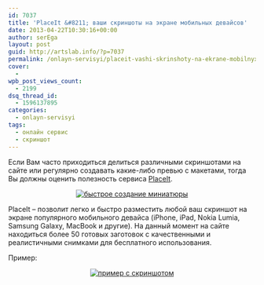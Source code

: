 ```yaml
---
id: 7037
title: 'PlaceIt &#8211; ваши скриншоты на экране мобильных девайсов'
date: 2013-04-22T10:30:16+00:00
author: serEga
layout: post
guid: http://artslab.info/?p=7037
permalink: /onlayn-servisyi/placeit-vashi-skrinshoty-na-ekrane-mobilnyx-devajsov/
cover:
  -
wpb_post_views_count:
  - 2199
dsq_thread_id:
  - 1596137895
categories:
  - onlayn-servisyi
tags:
  - онлайн сервис
  - скриншот
---
```

Если Вам часто приходиться делиться различными скриншотами на сайте или регулярно создавать какие-либо превью с макетами, тогда Вы должны оценить полезность сервиса <a href="http://placeit.breezi.com/" target="_blank">PlaceIt</a>.

<center>
  <a href="http://googledrive.com/host/0B9lHVSSSdxdxd0hjdUdmRzY3Tjg/placeit_foto.jpg"><img src="http://googledrive.com/host/0B9lHVSSSdxdxd0hjdUdmRzY3Tjg/placeit_foto-300x170.jpg" alt="быстрое создание миниатюры" class="aligncenter size-medium wp-image-7038" srcset="http://googledrive.com/host/0B9lHVSSSdxdxd0hjdUdmRzY3Tjg/placeit_foto-300x170.jpg 300w, http://googledrive.com/host/0B9lHVSSSdxdxd0hjdUdmRzY3Tjg/placeit_foto-1024x580.jpg 1024w, http://googledrive.com/host/0B9lHVSSSdxdxd0hjdUdmRzY3Tjg/placeit_foto.jpg 1405w" sizes="(max-width: 300px) 100vw, 300px" /></a>
</center>



<!--more-->

PlaceIt &#8211; позволит легко и быстро разместить любой ваш скриншот на экране популярного мобильного девайса (iPhone, iPad, Nokia Lumia, Samsung Galaxy, MacBook и другие). На данный момент на сайте находиться более 50 готовых заготовок с качественными и реалистичными снимками для бесплатного использования.

Пример:

<center>
  <a href="http://googledrive.com/host/0B9lHVSSSdxdxd0hjdUdmRzY3Tjg/preview_placeit.png"><img src="http://googledrive.com/host/0B9lHVSSSdxdxd0hjdUdmRzY3Tjg/preview_placeit-300x225.png" alt="пример с скриншотом" class="aligncenter size-medium wp-image-7042" srcset="http://googledrive.com/host/0B9lHVSSSdxdxd0hjdUdmRzY3Tjg/preview_placeit-300x225.png 300w, http://googledrive.com/host/0B9lHVSSSdxdxd0hjdUdmRzY3Tjg/preview_placeit-1024x768.png 1024w, http://googledrive.com/host/0B9lHVSSSdxdxd0hjdUdmRzY3Tjg/preview_placeit.png 1280w" sizes="(max-width: 300px) 100vw, 300px" /></a>
</center>